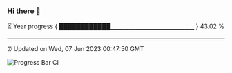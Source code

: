 ### Hi there 👋

⏳ Year progress { ████████████▁▁▁▁▁▁▁▁▁▁▁▁▁▁▁▁▁▁ } 43.02 %

---

⏰ Updated on Wed, 07 Jun 2023 00:47:50 GMT

![Progress Bar CI](https://github.com/Shyam-Makwana/GitHub-Actions-Demo/workflows/Progress%20Bar%20CI/badge.svg)

